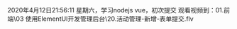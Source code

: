 2020年4月12日21:56:11
    星期六，学习nodejs vue，初次提交
    观看视频到：01.前端\03 使用ElementUI开发管理后台\20.活动管理-新增-表单提交.flv